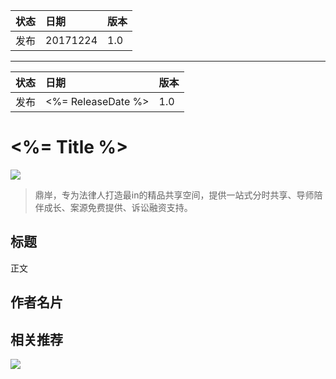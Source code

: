 
| 状态 | 日期     | 版本 |
|:-----|:---------|:-----|
| 发布 | 20171224 | 1.0  |


---

| 状态 | 日期               | 版本 |
|:-----|:-------------------|:-----|
| 发布 | <%= ReleaseDate %> | 1.0  |


# <%= Title %>

![](http://oqozil5dt.bkt.clouddn.com/2017-12-24-dashangbiao2.0.png)

> 鼎岸，专为法律人打造最in的精品共享空间，提供一站式分时共享、导师陪伴成长、案源免费提供、诉讼融资支持。


## 标题

正文

## 作者名片

<!-- 嵌入小程序 -->

## 相关推荐

<!-- 嵌入小程序 -->


![](http://oqozil5dt.bkt.clouddn.com/2017-12-24-DAxiabiao3.0.png)
